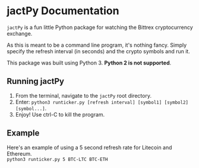 # jactPy Documentation
`jactPy` is a fun little Python package for watching the Bittrex cryptocurrency exchange.  

As this is meant to be a command line program, it's nothing fancy. Simply specify the refresh interval (in seconds) and the crypto symbols and run it.  

This package was built using Python 3. **Python 2 is not supported**.  

## Running jactPy
1. From the terminal, navigate to the `jactPy` root directory.
2. Enter: `python3 runticker.py [refresh interval] [symbol1] [symbol2] [symbol...]`.
3. Enjoy! Use ctrl-C to kill the program.

## Example
Here's an example of using a 5 second refresh rate for Litecoin and Ethereum.  
`python3 runticker.py 5 BTC-LTC BTC-ETH`